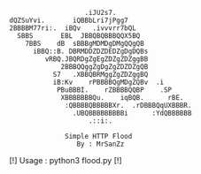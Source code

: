                                                      
                                                     
                       .iJU2s7.                      
    dQZSuYvi.       iQBBbLri7jPgg7                   
    2BBBBM77ri:.  iBQv   .ivvvrr7bQL                 
      SBBS       EBL  JBBQBQBBBQQX5BQ                
        7BBS    dB  sBBBgMDMDgDMgQQgQB               
          iBBQ::B. DBRMDDZDZDEDZgDgDQBs              
             vRBQ.JBQRDgZgEgZDZgZDZggBB              
                 2BBBQQggZgDgZgZDZDZgQB              
               S7   .XBBQBRMggZgZDZggBQ              
               iB:Kv    rPBBBBQgMDgZQBv  .i          
                PBuBBBI.    rZBBBBQQBP    .SP        
                 XBBBBBBBQu.    iqBQB.      rBE.     
                  :QBBBBQBBBBBXr.  .rDBBBQqUXBBBR.   
                    .UBQBBBBBBBBBi      :YdQBBBBBB   
                        .::i:.                       
                        
                  Simple HTTP Flood
                     By : MrSanZz





[!] Usage : python3 flood.py <ip> <port> <thread count> [!]
